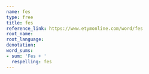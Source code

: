 ```yaml
---
name: fes
type: free
title: fes
reference_link: https://www.etymonline.com/word/fes
root_name: 
root_language: 
denotation: 
word_sums:
- sum: 'Fes + '
  respelling: fes
---
```

